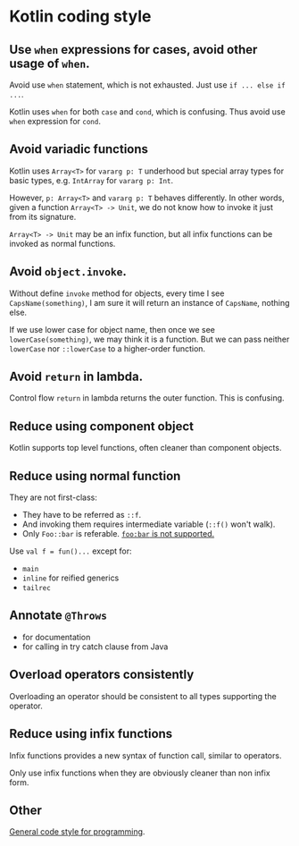 Kotlin coding style
===================

## Use `when` expressions for cases, avoid other usage of `when`.

Avoid use `when` statement, which is not exhausted.
Just use `if ... else if ...`.

Kotlin uses `when` for both `case` and `cond`, which is confusing.
Thus avoid use `when` expression for `cond`.

## Avoid variadic functions

Kotlin uses `Array<T>` for `vararg p: T` underhood
but special array types for basic types, e.g. `IntArray` for `vararg p: Int`.

However, `p: Array<T>` and `vararg p: T` behaves differently.
In other words, given a function `Array<T> -> Unit`,
we do not know how to invoke it just from its signature.

`Array<T> -> Unit` may be an infix function,
but all infix functions can be invoked as normal functions.

## Avoid `object.invoke`.

Without define `invoke` method for objects,
every time I see `CapsName(something)`,
I am sure it will return an instance of `CapsName`,
nothing else.

If we use lower case for object name,
then once we see `lowerCase(something)`,
we may think it is a function.
But we can pass neither `lowerCase` nor `::lowerCase` to a higher-order function.

## Avoid `return` in lambda.

Control flow `return` in lambda returns the outer function.
This is confusing.

## Reduce using component object

Kotlin supports top level functions, often cleaner than component objects.

## Reduce using normal function

They are not first-class:

- They have to be referred as `::f`.
- And invoking them requires intermediate variable (`::f()` won't walk).
- Only `Foo::bar` is referable. [`foo:bar` is not supported.][#5]

[#5]: https://github.com/Kotlin/KEEP/issues/5

Use `val f = fun()...` except for:

- `main`
- `inline` for reified generics
- `tailrec`

## Annotate `@Throws`

- for documentation
- for calling in try catch clause from Java

## Overload operators consistently

Overloading an operator should be consistent to all types supporting the operator.

## Reduce using infix functions

Infix functions provides a new syntax of function call, similar to operators.

Only use infix functions when they are obviously cleaner than non infix form.

## Other

[General code style for programming](general/).